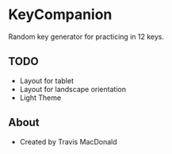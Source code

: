 # KeyCompanion
Random key generator for practicing in 12 keys.

## TODO
- Layout for tablet
- Layout for landscape orientation
- Light Theme

## About
- Created by Travis MacDonald
